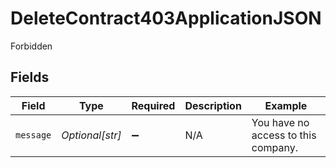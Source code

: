 # DeleteContract403ApplicationJSON

Forbidden


## Fields

| Field                               | Type                                | Required                            | Description                         | Example                             |
| ----------------------------------- | ----------------------------------- | ----------------------------------- | ----------------------------------- | ----------------------------------- |
| `message`                           | *Optional[str]*                     | :heavy_minus_sign:                  | N/A                                 | You have no access to this company. |